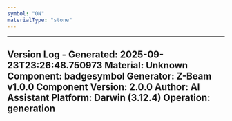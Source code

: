 ```yaml
---
symbol: "ON"
materialType: "stone"
---
```


---
Version Log - Generated: 2025-09-23T23:26:48.750973
Material: Unknown
Component: badgesymbol
Generator: Z-Beam v1.0.0
Component Version: 2.0.0
Author: AI Assistant
Platform: Darwin (3.12.4)
Operation: generation
---